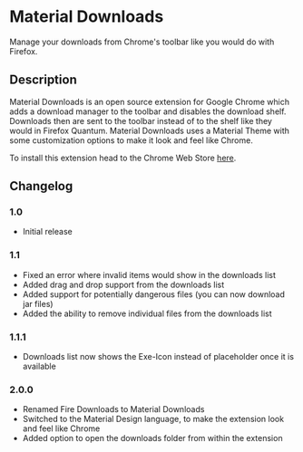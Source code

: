 # Material Downloads
Manage your downloads from Chrome's toolbar like you would do with Firefox.

## Description
Material Downloads is an open source extension for Google Chrome which adds a download manager to the toolbar and disables the download shelf. Downloads then are sent to the toolbar instead of to the shelf like they would in Firefox Quantum. Material Downloads uses a Material Theme with some customization options to make it look and feel like Chrome.

To install this extension head to the Chrome Web Store [here](https://chrome.google.com/webstore/detail/lkipihmhkkecjfkmgpphhipoenalokka).

## Changelog
### 1.0
- Initial release

### 1.1
- Fixed an error where invalid items would show in the downloads list
- Added drag and drop support from the downloads list
- Added support for potentially dangerous files (you can now download jar files)
- Added the ability to remove individual files from the downloads list

### 1.1.1
- Downloads list now shows the Exe-Icon instead of placeholder once it is available

### 2.0.0
- Renamed Fire Downloads to Material Downloads
- Switched to the Material Design language, to make the extension look and feel like Chrome
- Added option to open the downloads folder from within the extension